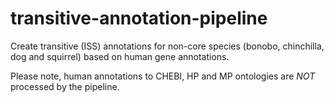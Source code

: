 # transitive-annotation-pipeline
Create transitive (ISS) annotations for non-core species (bonobo, chinchilla, dog and squirrel) based on human gene annotations.

Please note, human annotations to CHEBI, HP and MP ontologies are *NOT* processed by the pipeline.
